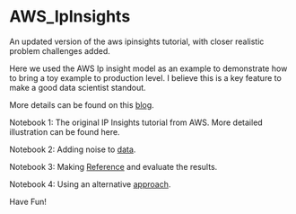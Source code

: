 # AWS_IpInsights
An updated version of the aws ipinsights tutorial, with closer realistic problem challenges added. 

Here we used the AWS Ip insight model as an example to demonstrate how to bring a toy example to production level. I believe this is a key feature to make a good data scientist standout.

More details can be found on this [blog](https://medium.com/p/6e8067227ceb/edit). 

Notebook 1: The original IP Insights tutorial from AWS. More detailed illustration can be found here. 

Notebook 2: Adding noise to [data](https://github.com/avoca-dorable/aws_ipinsights/blob/main/ipinsights-v1-add-noise.ipynb).

Notebook 3: Making [Reference](https://github.com/avoca-dorable/aws_ipinsights/blob/main/ipinsights-upgrade-inference.ipynb) and evaluate the results.

Notebook 4: Using an alternative [approach](https://github.com/avoca-dorable/aws_ipinsights/blob/main/alter_approach.ipynb).

Have Fun!
